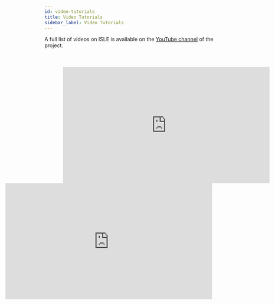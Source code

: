 ```yaml
---
id: video-tutorials
title: Video Tutorials
sidebar_label: Video Tutorials
---
```


A full list of videos on ISLE is available on the [YouTube channel][video-tutorials] of the project.

[video-tutorials]: https://www.youtube.com/channel/UCF8LtWYmyYqPlZ9ZLrVC4Jw/videos


<div style="margin: 50px;" >

<iframe style="float: left;" width="560" height="315" src="https://www.youtube.com/embed/F-p3DyuLpp4" frameborder="0" allow="accelerometer; autoplay; encrypted-media; gyroscope; picture-in-picture" allowfullscreen></iframe>

<iframe style="float: right;" width="560" height="315" src="https://www.youtube.com/embed/R8a5iO46lDU" frameborder="0" allow="accelerometer; autoplay; encrypted-media; gyroscope; picture-in-picture" allowfullscreen></iframe>

</div>
